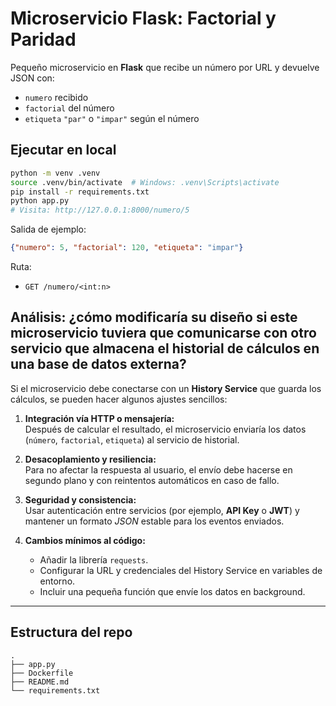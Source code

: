 # Microservicio Flask: Factorial y Paridad

Pequeño microservicio en **Flask** que recibe un número por URL y devuelve JSON con:
- `numero` recibido
- `factorial` del número
- `etiqueta` `"par"` o `"impar"` según el número

## Ejecutar en local

```bash
python -m venv .venv
source .venv/bin/activate  # Windows: .venv\Scripts\activate
pip install -r requirements.txt
python app.py
# Visita: http://127.0.0.1:8000/numero/5
```

Salida de ejemplo:

```json
{"numero": 5, "factorial": 120, "etiqueta": "impar"}
```

Ruta:
- `GET /numero/<int:n>`


##  Análisis: ¿cómo modificaría su diseño si este microservicio tuviera que comunicarse con otro servicio que almacena el historial de cálculos en una base de datos externa?

Si el microservicio debe conectarse con un **History Service** que guarda los cálculos, se pueden hacer algunos ajustes sencillos:

1. **Integración vía HTTP o mensajería:**  
   Después de calcular el resultado, el microservicio enviaría los datos (`número`, `factorial`, `etiqueta`) al servicio de historial.

2. **Desacoplamiento y resiliencia:**  
   Para no afectar la respuesta al usuario, el envío debe hacerse en segundo plano y con reintentos automáticos en caso de fallo.

3. **Seguridad y consistencia:**  
   Usar autenticación entre servicios (por ejemplo, **API Key** o **JWT**) y mantener un formato *JSON* estable para los eventos enviados.

4. **Cambios mínimos al código:**  
   - Añadir la librería `requests`.  
   - Configurar la URL y credenciales del History Service en variables de entorno.  
   - Incluir una pequeña función que envíe los datos en background.  


---

## Estructura del repo

```
.
├── app.py
├── Dockerfile
├── README.md
└── requirements.txt
```

